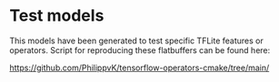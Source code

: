 # Test models

This models have been generated to test specific TFLite features or operators. Script for reproducing these flatbuffers can be found here:

https://github.com/PhilippvK/tensorflow-operators-cmake/tree/main/

